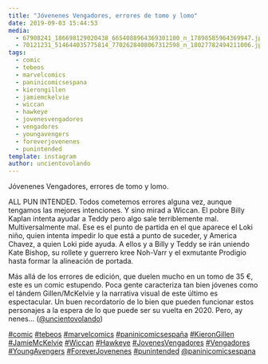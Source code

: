 ```yaml
---
title: "Jóvenenes Vengadores, errores de tomo y lomo"
date: 2019-09-03 15:44:53
media: 
  - 67908241_186698129020438_6654088964369301100_n_17898585964369947.jpg
  - 70121231_514644035775814_7702628408067312598_n_18027782494211006.jpg
tags: 
  - comic
  - tebeos
  - marvelcomics
  - paninicomicsespana
  - kierongillen
  - jamiemckelvie
  - wiccan
  - hawkeye
  - jovenesvengadores
  - vengadores
  - youngavengers
  - foreverjovenenes
  - punintended
template: instagram
author: uncientovolando
---
```


Jóvenenes Vengadores, errores de tomo y lomo.

ALL PUN INTENDED. Todos cometemos errores alguna vez, aunque tengamos las mejores intenciones. Y sino mirad a Wiccan. El pobre Billy Kaplan intenta ayudar a Teddy pero algo sale terriblemente mal. Multiversalmente mal.
Ese es el punto de partida en el que aparece el Loki niño, quien intenta impedir lo que está a punto de suceder, y America Chavez, a quien Loki pide ayuda. A ellos y a Billy y Teddy se irán uniendo Kate Bishop, su rollete y guerrero kree Noh-Varr y el exmutante Prodigio hasta formar la alineación de portada.

Más allá de los errores de edición, que duelen mucho en un tomo de 35 €, este es un comic estupendo. Poca gente caracteriza tan bien jóvenes como el tándem Gillen/McKelvie y la narrativa visual de este último es espectacular. Un buen recordatorío de lo bien que pueden funcionar estos personajes a la espera de lo que puede ser su vuelta en 2020. Pero, ay nenes... ([@uncientovolando](https://instagram.com/uncientovolando))

[#comic](/tags/comic) [#tebeos](/tags/tebeos) [#marvelcomics](/tags/marvelcomics) [#paninicomicsespaña](/tags/paninicomicsespana) [#KieronGillen](/tags/kierongillen) [#JamieMcKelvie](/tags/jamiemckelvie) [#Wiccan](/tags/wiccan) [#Hawkeye](/tags/hawkeye) [#JovenesVengadores](/tags/jovenesvengadores) [#Vengadores](/tags/vengadores) [#YoungAvengers](/tags/youngavengers) [#ForeverJovenenes](/tags/foreverjovenenes) [#punintended](/tags/punintended) [@paninicomicsespana](https://instagram.com/paninicomicsespana)
